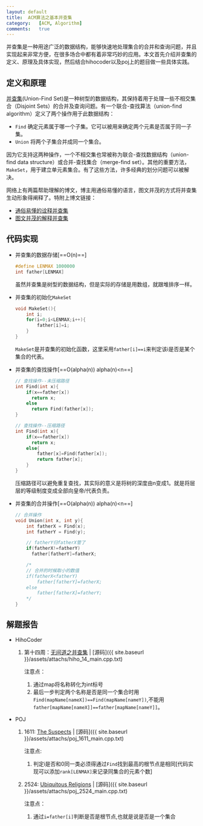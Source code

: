 ```yaml
---
layout:	default
title:	ACM算法之基本并查集
category:   [ACM, Algorithm]
comments:   true
---
```

并查集是一种用途广泛的数据结构，能够快速地处理集合的合并和查询问题，并且实现起来非常方便，在很多场合中都有着非常巧妙的应用。本文首先介绍并查集的定义、原理及具体实现，然后结合hihocoder以及poj上的题目做一些具体实践。


## 定义和原理
[并查集](https://zh.wikipedia.org/wiki/%E5%B9%B6%E6%9F%A5%E9%9B%86)(Union-Find Set)是一种树型的数据结构，其保持着用于处理一些不相交集合（Disjoint Sets）的合并及查询问题。有一个联合-查找算法（union-find algorithm）定义了两个操作用于此数据结构：

* `Find`			确定元素属于哪一个子集。它可以被用来确定两个元素是否属于同一子集。  
* `Union`	将两个子集合并成同一个集合。  

因为它支持这两种操作，一个不相交集也常被称为联合-查找数据结构（union-find data structure）或合并-查找集合（merge-find set）。其他的重要方法，`MakeSet`，用于建立单元素集合。有了这些方法，许多经典的划分问题可以被解决。


网络上有两篇帮助理解的博文，博主用通俗易懂的语言，图文并茂的方式将并查集生动形象得阐释了。特附上博文链接：   

* [通俗易懂的诠释并查集](http://www.cnblogs.com/ACShiryu/archive/2011/11/24/unionset.html)
* [图文并茂的解释并查集](http://www.cnblogs.com/cyjb/p/UnionFindSets.html)


## 代码实现
* 并查集的数据存储[==O(n)==]
	
	```c
	#define LENMAX 1000000
	int father[LENMAX]
	```
	虽然并查集是树型的数据结构，但是实际的存储是用数组，就跟堆排序一样。
* 并查集的初始化`MakeSet`

	```c
	void MakeSet(){
		int i;
		for(i=0;i<LENMAX;i++){
			father[i]=i;
		}
	}
	```
	`MakeSet`是并查集的初始化函数，这里采用`father[i]==i`来判定该i是否是某个集合的代表。
* 并查集的查找操作[==O(alpha(n)) alpha(n)<n==]

	```c
	// 查找操作--未压缩路径
	int Find(int x){
		if(x==father[x])
		  return x;
		else
		  return Find(father[x]);
	}
	```

	```c
	// 查找操作--压缩路径
	int Find(int x){
		if(x==father[x])
		  return x;
		else{
			father[x]=Find(father[x]);
			return father[x];
		}
	}
	```
	压缩路径可以避免重复查找，其实际的意义是将树的深度由n变成1。就是将层层的等级制度变成全部向皇帝/代表负责。
* 并查集的合并操作[==O(alpha(n))  alpha(n)<n==]

	```c
	// 合并操作
	void Union(int x, int y){
		int fatherX = Find(x);
		int fatherY = Find(y);

		// fatherY归fatherX管了
		if(fatherX!=fatherY)
		  father[fatherY]=fatherX;

		/*
		// 合并的时候取小的数值
		if(fatherX<fatherY)
			father[fatherY]=fatherX;
		else
			father[fatherX]=fatherY;
		*/
	}
	```

## 解题报告
* HihoCoder
	1. 第十四周：[无间道之并查集](http://hihocoder.com/contest/hiho14/problem/1)	|	[源码]({{ site.baseurl }}/assets/attachs/hiho_14_main.cpp.txt)

		注意点：
		1. 通过map将名称转化为int标号
		2. 最后一步判定两个名称是否是同一个集合时用`Find(mapName[nameX])==Find(mapName[nameY])`,不能用`father[mapName[nameX]]==father[mapName[nameY]]`。

* POJ
	1. 1611: [The Suspects](http://poj.org/problem?id=1611)	|	[源码]({{ site.baseurl }}/assets/attachs/poj_1611_main.cpp.txt)
	
		注意点:
		1.  判定i是否和0同一类必须得通过`Find`找到最高的根节点是相同[代码实现可以添加`rank[LENMAX]`来记录同集合的元素个数]
	2. 2524: [Ubiquitous Religions](http://poj.org/problem?id=2524)	|	[源码]({{ site.baseurl }}/assets/attachs/poj_2524_main.cpp.txt)
		
		注意点：
		1. 通过`i=father[i]`判断是否是根节点,也就是说是否是一个集合



